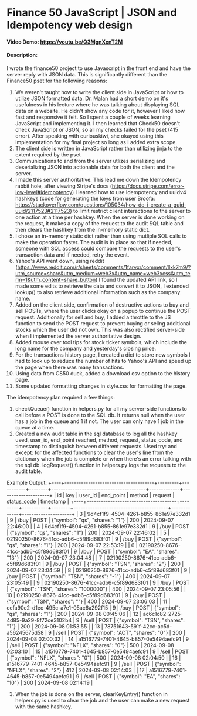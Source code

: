 # Finance 50 JavaScript | JSON and Idempotency web design
#### Video Demo: https://youtu.be/Q3MgnXcnT2M
#### Description:
I wrote the finance50 project to use Javascript in the front end and have the server reply with JSON data.
This is significantly different than the Finance50 pset for the following reasons:
1) We weren't taught how to write the client side in JavaScript or how to utilize JSON formatted data. Dr. Malan had a short demo on it's usefulness in his lecture where he was talking about displaying SQL data on a website. He didn't show any code for it, however I liked how fast and responsive it felt. So I spent a couple of weeks learning JavaScript and implementing it. I then learned that Check50 doesn't check JavaScript or JSON, so all my checks failed for the pset (415 error). After speaking with curiouskiwi, she okayed using this implementation for my final project so long as I added extra scope.
2) The client side is written in JavaScript rather than utilizing jinja to the extent required by the pset
3) Communications to and from the server utlizes serializing and deserializing JSON into actionable data for both the client and the server.
4) I made this server authoritative. This lead me down the Idempotency rabbit hole, after viewing Stripe's docs (https://docs.stripe.com/error-low-level#idempotency) I learned how to use Idempotency and uuidv4 hashkeys (code for generating the keys from user Broofa: https://stackoverflow.com/questions/105034/how-do-i-create-a-guid-uuid/2117523#2117523) to limit restrict client interactions to the server to one action at a time per hashkey. When the server is done working on the request, it makes a copy of the request to the audit SQL table and then clears the hashkey from the in-memory static dict.
5) I chose an in-memory static dict rather than using mutliple SQL calls to make the operation faster. The audit is in place so that if needed, someone with SQL access could compare the requests to the user's transaction data and if needed, retry the event.
6) Yahoo's API went down, using reddit (https://www.reddit.com/r/sheets/comments/1farvxr/comment/llxk7m9/?utm_source=share&utm_medium=web3x&utm_name=web3xcss&utm_term=1&utm_content=share_button) I found the updated API link, so I made some edits to retrieve the data and convert it to JSON, I extended lookup() to also retrieve additional information such as the company name.
7) Added on the client side, confirmation of destructive actions to buy and sell POSTs, where the user clicks okay on a popup to continue the POST request. Additionally for sell and buy, I added a throttle to the JS function to send the POST request to prevent buying or sellng additional stocks which the user did not own. This was also rectified server-side when I implemented the server authoritative design.
8) Added mouse over tool tips for stock ticker symbols, which include the long name for the company and yesterday's closing price.
9) For the transactions history page, I created a dict to store new symbols I had to look up to reduce the number of hits to Yahoo's API and speed up the page when there was many transactions.
10) Using data from CS50 duck, added a download csv option to the history page.
11) Some updated formatting changes in style.css for formatting the page.



The idempotency plan required a few things:
1) checkQueue() function in helpers.py for all my server-side functions to call before a POST is done to the SQL db. It returns null when the user has a job in the queue and 1 if not. The user can only have 1 job in the queue at a time.
2) Created a new audit table in the sql database to log all the hashkey used, user_id, end_point reached, method, request, status_code, and timestamp to distinguish between different requests.
Used try: and except: for the affected functions to clear the user's line from the dictionary when the job is complete or when there's an error talking with the sql db.
logRequest() function in helpers.py logs the requests to the audit table.

Example Output:
+----+--------------------------------------+---------+-----------+--------+----------------------------------------+-------------+---------------------+
| id |                 key                  | user_id | end_point | method |                request                 | status_code |      timestamp      |
+----+--------------------------------------+---------+-----------+--------+----------------------------------------+-------------+---------------------+
| 3  | 9d4cf1f9-4504-4261-b855-861e97e332d1 | 9       | /buy      | POST   | {"symbol": "qs", "shares": "1"}        | 200         | 2024-09-07 22:46:00 |
| 4  | 9d4cf1f9-4504-4261-b855-861e97e332d1 | 9       | /buy      | POST   | {"symbol": "qs", "shares": "1"}        | 200         | 2024-09-07 22:46:02 |
| 5  | 02190250-8676-41cc-adb6-c5f89d683f01 | 9       | /buy      | POST   | {"symbol": "qs", "shares": "1"}        | 200         | 2024-09-07 22:53:19 |
| 6  | 02190250-8676-41cc-adb6-c5f89d683f01 | 9       | /buy      | POST   | {"symbol": "EA", "shares": "13"}       | 200         | 2024-09-07 23:04:48 |
| 7  | 02190250-8676-41cc-adb6-c5f89d683f01 | 9       | /buy      | POST   | {"symbol": "TSN", "shares": "2"}       | 200         | 2024-09-07 23:04:59 |
| 8  | 02190250-8676-41cc-adb6-c5f89d683f01 | 9       | /buy      | POST   | {"symbol": "TSN", "shares": "-1"}      | 400         | 2024-09-07 23:05:49 |
| 9  | 02190250-8676-41cc-adb6-c5f89d683f01 | 9       | /buy      | POST   | {"symbol": "TSN", "shares": "1000000"} | 400         | 2024-09-07 23:05:56 |
| 10 | 02190250-8676-41cc-adb6-c5f89d683f01 | 9       | /buy      | POST   | {"symbol": "TSN", "shares": ""}        | 400         | 2024-09-07 23:06:03 |
| 11 | cefa90c2-d1ec-495c-a7e1-05ac6a292f15 | 9       | /buy      | POST   | {"symbol": "qs", "shares": "1"}        | 200         | 2024-09-08 00:45:06 |
| 12 | ac6c1c82-2725-4d85-9a29-8f72ce3102b4 | 9       | /sell     | POST   | {"symbol": "TSN", "shares": "1"}       | 200         | 2024-09-08 01:53:55 |
| 13 | 78751643-591f-42cc-ac5d-a56245675d58 | 9       | /sell     | POST   | {"symbol": "ACT", "shares": "0"}       | 200         | 2024-09-08 02:00:32 |
| 14 | a1516779-7401-4645-b857-0e5494aefc91 | 9       | /sell     | POST   | {"symbol": "NFLX", "shares": "0"}      | 500         | 2024-09-08 02:03:10 |
| 15 | a1516779-7401-4645-b857-0e5494aefc91 | 9       | /sell     | POST   | {"symbol": "NFLX", "shares": "0"}      | 500         | 2024-09-08 02:04:50 |
| 16 | a1516779-7401-4645-b857-0e5494aefc91 | 9       | /sell     | POST   | {"symbol": "NFLX", "shares": "2"}      | 412         | 2024-09-08 02:14:03 |
| 17 | a1516779-7401-4645-b857-0e5494aefc91 | 9       | /sell     | POST   | {"symbol": "EA", "shares": "10"}       | 200         | 2024-09-08 02:14:19 |

3) When the job is done on the server, clearKeyEntry() function in helpers.py is used to clear the job and the user can make a new request with the same hashkey.
